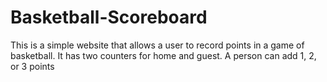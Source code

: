 # Basketball-Scoreboard
This is a simple website that allows a user to record points in a game of basketball.
It has two counters for home and guest.
A person can add 1, 2, or 3 points
